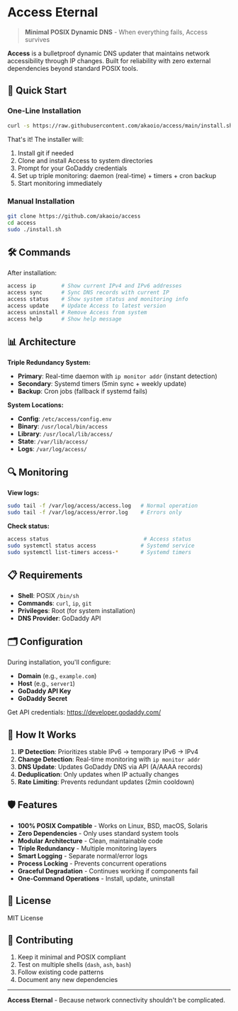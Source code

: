 # Access Eternal

> **Minimal POSIX Dynamic DNS** - When everything fails, Access survives

**Access** is a bulletproof dynamic DNS updater that maintains network accessibility through IP changes. Built for reliability with zero external dependencies beyond standard POSIX tools.

## 🚀 Quick Start

### One-Line Installation

```bash
curl -s https://raw.githubusercontent.com/akaoio/access/main/install.sh | sudo sh
```

That's it! The installer will:
1. Install git if needed
2. Clone and install Access to system directories
3. Prompt for your GoDaddy credentials
4. Set up triple monitoring: daemon (real-time) + timers + cron backup
5. Start monitoring immediately

### Manual Installation

```bash
git clone https://github.com/akaoio/access
cd access
sudo ./install.sh
```

## 🛠️ Commands

After installation:

```bash
access ip        # Show current IPv4 and IPv6 addresses
access sync      # Sync DNS records with current IP
access status    # Show system status and monitoring info
access update    # Update Access to latest version
access uninstall # Remove Access from system
access help      # Show help message
```

## 📊 Architecture

**Triple Redundancy System:**
- **Primary**: Real-time daemon with `ip monitor addr` (instant detection)
- **Secondary**: Systemd timers (5min sync + weekly update)
- **Backup**: Cron jobs (fallback if systemd fails)

**System Locations:**
- **Config**: `/etc/access/config.env`
- **Binary**: `/usr/local/bin/access`
- **Library**: `/usr/local/lib/access/`
- **State**: `/var/lib/access/`
- **Logs**: `/var/log/access/`

## 🔍 Monitoring

**View logs:**
```bash
sudo tail -f /var/log/access/access.log   # Normal operation
sudo tail -f /var/log/access/error.log    # Errors only
```

**Check status:**
```bash
access status                              # Access status
sudo systemctl status access              # Systemd service
sudo systemctl list-timers access-*       # Systemd timers
```

## 📋 Requirements

- **Shell**: POSIX `/bin/sh`
- **Commands**: `curl`, `ip`, `git`
- **Privileges**: Root (for system installation)
- **DNS Provider**: GoDaddy API

## 🗂️ Configuration

During installation, you'll configure:
- **Domain** (e.g., `example.com`)
- **Host** (e.g., `server1`) 
- **GoDaddy API Key**
- **GoDaddy Secret**

Get API credentials: https://developer.godaddy.com/

## 🔄 How It Works

1. **IP Detection**: Prioritizes stable IPv6 → temporary IPv6 → IPv4
2. **Change Detection**: Real-time monitoring with `ip monitor addr`
3. **DNS Update**: Updates GoDaddy DNS via API (A/AAAA records)
4. **Deduplication**: Only updates when IP actually changes
5. **Rate Limiting**: Prevents redundant updates (2min cooldown)

## 🛡️ Features

- **100% POSIX Compatible** - Works on Linux, BSD, macOS, Solaris
- **Zero Dependencies** - Only uses standard system tools
- **Modular Architecture** - Clean, maintainable code
- **Triple Redundancy** - Multiple monitoring layers
- **Smart Logging** - Separate normal/error logs
- **Process Locking** - Prevents concurrent operations
- **Graceful Degradation** - Continues working if components fail
- **One-Command Operations** - Install, update, uninstall

## 📜 License

MIT License

## 🤝 Contributing

1. Keep it minimal and POSIX compliant
2. Test on multiple shells (`dash`, `ash`, `bash`)
3. Follow existing code patterns
4. Document any new dependencies

---

**Access Eternal** - Because network connectivity shouldn't be complicated.